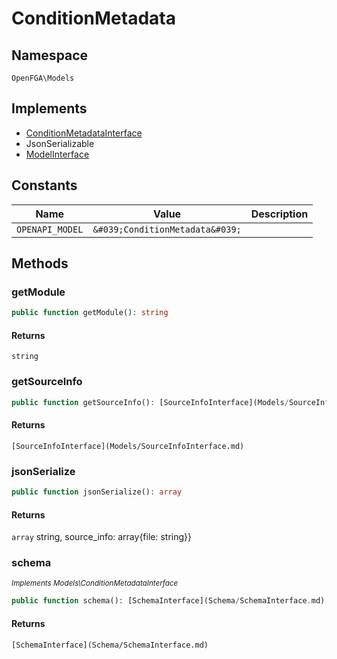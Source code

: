 # ConditionMetadata


## Namespace
`OpenFGA\Models`

## Implements
* [ConditionMetadataInterface](Models/ConditionMetadataInterface.md)
* JsonSerializable
* [ModelInterface](Models/ModelInterface.md)

## Constants
| Name | Value | Description |
|------|-------|-------------|
| `OPENAPI_MODEL` | `&#039;ConditionMetadata&#039;` |  |


## Methods
### getModule


```php
public function getModule(): string
```



#### Returns
`string`

### getSourceInfo


```php
public function getSourceInfo(): [SourceInfoInterface](Models/SourceInfoInterface.md)
```



#### Returns
`[SourceInfoInterface](Models/SourceInfoInterface.md)`

### jsonSerialize


```php
public function jsonSerialize(): array
```



#### Returns
`array`
 string, source_info: array{file: string}}

### schema

*<small>Implements Models\ConditionMetadataInterface</small>*  

```php
public function schema(): [SchemaInterface](Schema/SchemaInterface.md)
```



#### Returns
`[SchemaInterface](Schema/SchemaInterface.md)`

